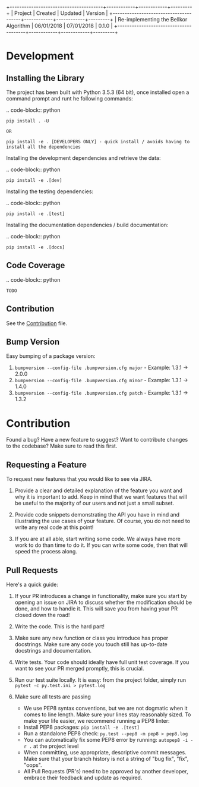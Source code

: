
+---------------------------------------+------------+------------+---------+
| Project                               | Created    | Updated    | Version |
+---------------------------------------+------------+------------+---------+
| Re-implementing the Bellkor Algorithm | 06/01/2018 | 07/01/2018 | 0.1.0   |
+---------------------------------------+------------+------------+---------+

Development
===========

Installing the Library
----------------------

The project has been built with Python 3.5.3 (64 bit), once installed open a command prompt and runt he following commands:

.. code-block:: python

    pip install . -U

    OR

    pip install -e . [DEVELOPERS ONLY] - quick install / avoids having to install all the dependencies


Installing the development dependencies and retrieve the data:

.. code-block:: python

    pip install -e .[dev]


Installing the testing dependencies:

.. code-block:: python

    pip install -e .[test]

Installing the documentation dependencies / build documentation:

.. code-block:: python

    pip install -e .[docs]

Code Coverage
-------------

.. code-block:: python

    TODO

Contribution
------------

See the [Contribution](CONTRIBUTING.md) file.

Bump Version
------------

Easy bumping of a package version:

1.  ``` bumpversion --config-file .bumpversion.cfg major ``` - Example: 1.3.1 -> 2.0.0
2.  ``` bumpversion --config-file .bumpversion.cfg minor ``` - Example: 1.3.1 -> 1.4.0
3.  ``` bumpversion --config-file .bumpversion.cfg patch ``` - Example: 1.3.1 -> 1.3.2

Contribution
============

Found a bug? Have a new feature to suggest? Want to contribute changes to the codebase? Make sure to read this first.

Requesting a Feature
--------------------

To request new features that you would like to see via JIRA.

1.  Provide a clear and detailed explanation of the feature you want and why it is important to add. Keep in mind that we want features that will be useful to the majority of our users and not just a small subset.

2.  Provide code snippets demonstrating the API you have in mind and illustrating the use cases of your feature. Of course, you do not need to write any real code at this point!

3.  If you are at all able, start writing some code. We always have more work to do than time to do it. If you can write some code, then that will speed the process along.

Pull Requests
-------------

Here's a quick guide:

1.  If your PR introduces a change in functionality, make sure you start by opening an issue on JIRA to discuss whether the modification should be done, and how to handle it. This will save you from having your PR closed down the road!

2.  Write the code. This is the hard part!

3.  Make sure any new function or class you introduce has proper docstrings. Make sure any code you touch still has up-to-date docstrings and documentation.

4.  Write tests. Your code should ideally have full unit test coverage. If you want to see your PR merged promptly, this is crucial.

5.  Run our test suite locally. It is easy: from the project folder, simply run ```pytest -c py.test.ini > pytest.log```

6.  Make sure all tests are passing

    *   We use PEP8 syntax conventions, but we are not dogmatic when it comes to line length. Make sure your lines stay reasonably sized. To make your life easier, we recommend running a PEP8 linter:
    *   Install PEP8 packages: ```pip install -e .[test]```
    *   Run a standalone PEP8 check: ```py.test --pep8 -m pep8 > pep8.log```
    *   You can automatically fix some PEP8 error by running: ```autopep8 -i -r .``` at the project level
    *   When committing, use appropriate, descriptive commit messages. Make sure that your branch history is not a string of "bug fix", "fix", "oops".
    *   All Pull Requests (PR's) need to be approved by another developer, embrace their feedback and update as required.
